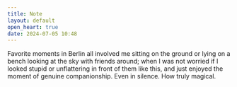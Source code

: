 ```yaml
---
title: Note
layout: default
open_heart: true
date: 2024-07-05 10:48
---
```


Favorite moments in Berlin all involved me sitting on the ground or lying on a bench looking at the sky with friends around; when I was not worried if I looked stupid or unflattering in front of them like this, and just enjoyed the moment of genuine companionship. Even in silence. How truly magical.
